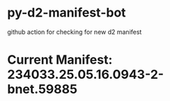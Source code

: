 # py-d2-manifest-bot
github action for checking for new d2 manifest

# Current Manifest: 234033.25.05.16.0943-2-bnet.59885